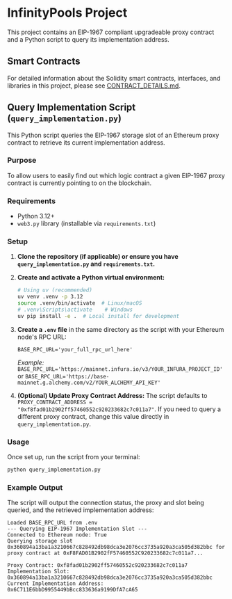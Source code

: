 # InfinityPools Project

This project contains an EIP-1967 compliant upgradeable proxy contract and a Python script to query its implementation address.

## Smart Contracts

For detailed information about the Solidity smart contracts, interfaces, and libraries in this project, please see [CONTRACT_DETAILS.md](./CONTRACT_DETAILS.md).

## Query Implementation Script (`query_implementation.py`)

This Python script queries the EIP-1967 storage slot of an Ethereum proxy contract to retrieve its current implementation address.

### Purpose

To allow users to easily find out which logic contract a given EIP-1967 proxy contract is currently pointing to on the blockchain.

### Requirements

*   Python 3.12+
*   `web3.py` library (installable via `requirements.txt`)

### Setup

1.  **Clone the repository (if applicable) or ensure you have `query_implementation.py` and `requirements.txt`.**
2.  **Create and activate a Python virtual environment:**
    ```bash
    # Using uv (recommended)
    uv venv .venv -p 3.12
    source .venv/bin/activate  # Linux/macOS
    # .venv\Scripts\activate    # Windows
    uv pip install -e .  # Local install for development
    ```

4.  **Create a `.env` file** in the same directory as the script with your Ethereum node's RPC URL:
    ```
    BASE_RPC_URL='your_full_rpc_url_here'
    ```
    *Example:* `BASE_RPC_URL='https://mainnet.infura.io/v3/YOUR_INFURA_PROJECT_ID'` or `BASE_RPC_URL='https://base-mainnet.g.alchemy.com/v2/YOUR_ALCHEMY_API_KEY'`

5.  **(Optional) Update Proxy Contract Address:**
    The script defaults to `PROXY_CONTRACT_ADDRESS = "0xf8fad01b2902ff57460552c920233682c7c011a7"`.
    If you need to query a different proxy contract, change this value directly in `query_implementation.py`.

### Usage

Once set up, run the script from your terminal:

```bash
python query_implementation.py
```

### Example Output

The script will output the connection status, the proxy and slot being queried, and the retrieved implementation address:

```
Loaded BASE_RPC_URL from .env
--- Querying EIP-1967 Implementation Slot ---
Connected to Ethereum node: True
Querying storage slot 0x360894a13ba1a3210667c828492db98dca3e2076cc3735a920a3ca505d382bbc for proxy contract at 0xF8FAD01B2902fF57460552C920233682c7c011a7...

Proxy Contract: 0xf8fad01b2902ff57460552c920233682c7c011a7
Implementation Slot: 0x360894a13ba1a3210667c828492db98dca3e2076cc3735a920a3ca505d382bbc
Current Implementation Address: 0x6C711E6bbD9955449bBcc833636a9199DfA7cA65
```
